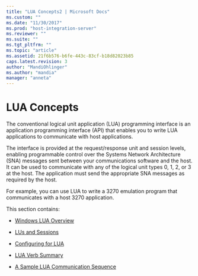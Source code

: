 ```yaml
---
title: "LUA Concepts2 | Microsoft Docs"
ms.custom: ""
ms.date: "11/30/2017"
ms.prod: "host-integration-server"
ms.reviewer: ""
ms.suite: ""
ms.tgt_pltfrm: ""
ms.topic: "article"
ms.assetid: 21f6b576-b6fe-443c-83cf-b18d82023b85
caps.latest.revision: 3
author: "MandiOhlinger"
ms.author: "mandia"
manager: "anneta"
---
```

# LUA Concepts
The conventional logical unit application (LUA) programming interface is an application programming interface (API) that enables you to write LUA applications to communicate with host applications.  
  
 The interface is provided at the request/response unit and session levels, enabling programmable control over the Systems Network Architecture (SNA) messages sent between your communications software and the host. It can be used to communicate with any of the logical unit types 0, 1, 2, or 3 at the host. The application must send the appropriate SNA messages as required by the host.  
  
 For example, you can use LUA to write a 3270 emulation program that communicates with a host 3270 application.  
  
 This section contains:  
  
-   [Windows LUA Overview](../core/windows-lua-overview2.md)  
  
-   [LUs and Sessions](../core/lus-and-sessions2.md)  
  
-   [Configuring for LUA](../core/configuring-for-lua1.md)  
  
-   [LUA Verb Summary](../core/lua-verb-summary1.md)  
  
-   [A Sample LUA Communication Sequence](../core/a-sample-lua-communication-sequence2.md)